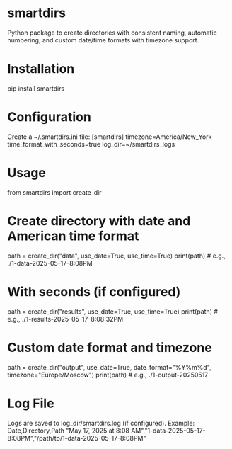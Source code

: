 # smartdirs
Python package to create directories with consistent naming, automatic numbering, and custom date/time formats with timezone support. 

# Installation
pip install smartdirs

# Configuration
Create a ~/.smartdirs.ini file:
[smartdirs]
timezone=America/New_York
time_format_with_seconds=true
log_dir=~/smartdirs_logs

# Usage
from smartdirs import create_dir

# Create directory with date and American time format
path = create_dir("data", use_date=True, use_time=True)
print(path)  # e.g., ./1-data-2025-05-17-8:08PM

# With seconds (if configured)
path = create_dir("results", use_date=True, use_time=True)
print(path)  # e.g., ./1-results-2025-05-17-8:08:32PM

# Custom date format and timezone
path = create_dir("output", use_date=True, date_format="%Y%m%d", timezone="Europe/Moscow")
print(path)  # e.g., ./1-output-20250517

# Log File
Logs are saved to log_dir/smartdirs.log (if configured). Example:
Date,Directory,Path
"May 17, 2025 at 8:08 AM","1-data-2025-05-17-8:08PM","/path/to/1-data-2025-05-17-8:08PM"


